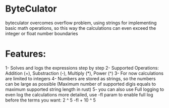 # ByteCulator
byteculator overcomes overflow problem, using strings for implementing basic math operations, 
so this way the calculations can even exceed the integer or float number boundaries

# Features:
1- Solves and logs the expressions step by step
2- Supported Operations: Addition (+), Substraction (-), Multiply (*), Power (^)
3- For now calculations are limited to integers
4- Numbers are stored as strings, so the numbers can be large as possible (Maximum number of supported digis equals to maximum supported string length in rust)
5- you can also use Full logging to even log the calculations more detailed,
    use -fl param to enable full log before the terms you want:
    2 ^ 5 -fl + 10 ^ 5